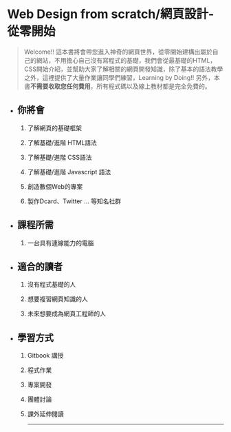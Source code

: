 # Web Design from scratch/**網頁設計-從零開始**

> Welcome!! 這本書將會帶您進入神奇的網頁世界，從零開始建構出屬於自己的網站，不用擔心自己沒有寫程式的基礎，我們會從最基礎的HTML，CSS開始介紹，並幫助大家了解相關的網頁開發知識，除了基本的語法教學之外，這裡提供了大量作業讓同學們練習，Learning by Doing!! 另外，本書**不需要收取您任何費用**，所有程式碼以及線上教材都是完全免費的。

* ## 你將會

  1. 了解網頁的基礎框架

  2. 了解基礎/進階 HTML語法

  3. 了解基礎/進階 CSS語法

  4. 了解基礎/進階 Javascript 語法

  5. 創造數個Web的專案

  6. 製作Dcard、Twitter ... 等知名社群
* ## 課程所需

  1. 一台具有連線能力的電腦
* ## 適合的讀者

  1. 沒有程式基礎的人

  2. 想要複習網頁知識的人

  3. 未來想要成為網頁工程師的人
* ## 學習方式

  1. Gitbook 講授

  2. 程式作業

  3. 專案開發

  4. 團體討論

  5. 課外延伸閱讀

     ---



